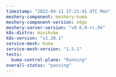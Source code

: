 ```yaml
---
timestamp: "2022-04-11 17:21:41 UTC Mon"
meshery-component: meshery-kuma
meshery-component-version: edge
meshery-server-version: "v0.6.0-rc.5k"
k8s-distro: minikube
k8s-version: "v1.20.1"
service-mesh: Kuma
service-mesh-version: "1.5.1"
tests:
  kuma-control-plane: "Running"
overall-status: "passing"
---
```

